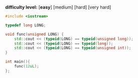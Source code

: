 **difficulty level:** [**easy**] [medium] [hard] [very hard]

```cpp
#include <iostream>

typedef long LONG;

void func(unsigned LONG) {
    std::cout << (typeid(LONG) == typeid(unsigned long));
    std::cout << (typeid(LONG) == typeid(long));
    std::cout << (typeid(LONG) == typeid(unsigned int));
}

int main(){
    func(12uL);
};
```

